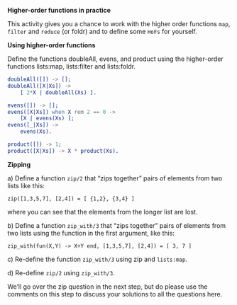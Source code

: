 **Higher-order functions in practice**

This activity gives you a chance to work with the higher order functions `map`, `filter` and `reduce` (or foldr) and to define some `HoFs` for yourself.

**Using higher-order functions**

Define the functions doubleAll, evens, and product using the higher-order functions lists:map, lists:filter and lists:foldr.
```erlang
doubleAll([]) -> [];
doubleAll([X|Xs]) ->
    [ 2*X | doubleAll(Xs) ].

evens([]) -> [];
evens([X|Xs]) when X rem 2 == 0 ->
    [X | evens(Xs) ];
evens([_|Xs]) ->
    evens(Xs).

product([]) -> 1;
product([X|Xs]) -> X * product(Xs).
```

**Zipping**

a) Define a function `zip/2` that “zips together” pairs of elements from two lists like this:
```
zip([1,3,5,7], [2,4]) = [ {1,2}, {3,4} ]
```

where you can see that the elements from the longer list are lost.

b) Define a function `zip_with/3` that “zips together” pairs of elements from two lists using the function in the first argument, like this:
```
zip_with(fun(X,Y) -> X+Y end, [1,3,5,7], [2,4]) = [ 3, 7 ]
```

c) Re-define the function `zip_with/3` using zip and `lists:map`.

d) Re-define `zip/2` using `zip_with/3`.

We’ll go over the zip question in the next step, but do please use the comments on this step to discuss your solutions to all the questions here.
